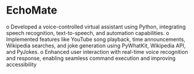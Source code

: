 # EchoMate

o	Developed a voice-controlled virtual assistant using Python, integrating speech recognition, text-to-speech, and automation capabilities.
o	Implemented features like YouTube song playback, time announcements, Wikipedia searches, and joke generation using PyWhatKit, Wikipedia API, and PyJokes.
o	Enhanced user interaction with real-time voice recognition and response, enabling seamless command execution and improving accessibility
